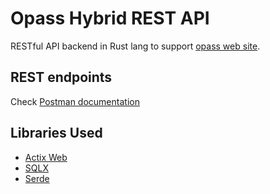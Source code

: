 # Opass Hybrid REST API

RESTful API backend in Rust lang to support [opass web site](https://github.com/panosdim/opass-hybrid-web).

## REST endpoints

Check [Postman documentation](https://documenter.getpostman.com/view/4800685/2s93m7V1R8)

## Libraries Used

-   [Actix Web](https://actix.rs/)
-   [SQLX](https://jmoiron.github.io/sqlx/)
-   [Serde](https://serde.rs/)
